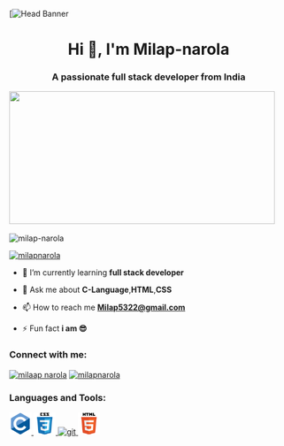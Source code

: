 [![Head Banner](https://i0.wp.com/rad-code.sbs/wp-content/uploads/2023/07/hello-world.gif?50%2C50&ssl=1 )
<h1 align="center">Hi 👋, I'm Milap-narola</h1>
<h3 align="center">A passionate full stack developer from India</h3>

<img src="https://media.geeksforgeeks.org/wp-content/cdn-uploads/20230117191122/FrontEnd-vs-BackEnd-Which-One-Should-I-Choose.gif" height="240" width="480"/>

<p align="left"> <img src="https://komarev.com/ghpvc/?username=milap-narola&label=Profile%20views&color=0e75b6&style=flat" alt="milap-narola" /> </p>

<p align="left"> <a href="https://twitter.com/milapnarola" target="blank"><img src="https://img.shields.io/twitter/follow/milapnarola?logo=twitter&style=for-the-badge" alt="milapnarola" /></a> </p>

- 🌱 I’m currently learning **full stack developer** 

- 💬 Ask me about **C-Language**,**HTML**,**CSS**

- 📫 How to reach me **Milap5322@gmail.com**

- ⚡ Fun fact **i am 😎**

<h3 align="left">Connect with me:</h3>
<p align="left">
<a href="https://fb.com/milaap narola" target="blank"><img align="center" src="https://raw.githubusercontent.com/rahuldkjain/github-profile-readme-generator/master/src/images/icons/Social/facebook.svg" alt="milaap narola" height="30" width="40" /></a>
<a href="https://instagram.com/milapnarola" target="blank"><img align="center" src="https://raw.githubusercontent.com/rahuldkjain/github-profile-readme-generator/master/src/images/icons/Social/instagram.svg" alt="milapnarola" height="30" width="40" /></a>
</p>

<h3 align="left">Languages and Tools:</h3>
<p align="left"> <a href="https://www.cprogramming.com/" target="_blank" rel="noreferrer"> <img src="https://raw.githubusercontent.com/devicons/devicon/master/icons/c/c-original.svg" alt="c" width="40" height="40"/> </a> <a href="https://www.w3schools.com/css/" target="_blank" rel="noreferrer"> <img src="https://raw.githubusercontent.com/devicons/devicon/master/icons/css3/css3-original-wordmark.svg" alt="css3" width="40" height="40"/> </a> <a href="https://git-scm.com/" target="_blank" rel="noreferrer"> <img src="https://www.vectorlogo.zone/logos/git-scm/git-scm-icon.svg" alt="git" width="40" height="40"/> </a> <a href="https://www.w3.org/html/" target="_blank" rel="noreferrer"> <img src="https://raw.githubusercontent.com/devicons/devicon/master/icons/html5/html5-original-wordmark.svg" alt="html5" width="40" height="40"/> </a> </p>



